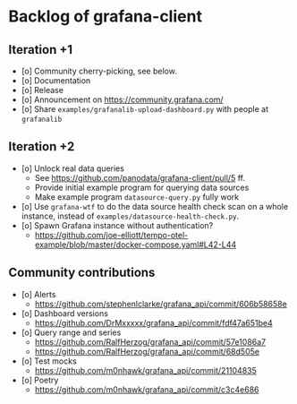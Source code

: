 # Backlog of grafana-client

## Iteration +1
- [o] Community cherry-picking, see below.
- [o] Documentation
- [o] Release
- [o] Announcement on https://community.grafana.com/
- [o] Share `examples/grafanalib-upload-dashboard.py` with people at `grafanalib`

## Iteration +2
- [o] Unlock real data queries
  - See https://github.com/panodata/grafana-client/pull/5 ff.
  - Provide initial example program for querying data sources
  - Make example program `datasource-query.py` fully work
- [o] Use `grafana-wtf` to do the data source health check scan
  on a whole instance, instead of `examples/datasource-health-check.py`.
- [o] Spawn Grafana instance without authentication?
  - https://github.com/joe-elliott/tempo-otel-example/blob/master/docker-compose.yaml#L42-L44

## Community contributions
- [o] Alerts
  - https://github.com/stephenlclarke/grafana_api/commit/606b58658e
- [o] Dashboard versions
  - https://github.com/DrMxxxxx/grafana_api/commit/fdf47a651be4
- [o] Query range and series
  - https://github.com/RalfHerzog/grafana_api/commit/57e1086a7
  - https://github.com/RalfHerzog/grafana_api/commit/68d505e
- [o] Test mocks
  - https://github.com/m0nhawk/grafana_api/commit/21104835
- [o] Poetry
  - https://github.com/m0nhawk/grafana_api/commit/c3c4e686
